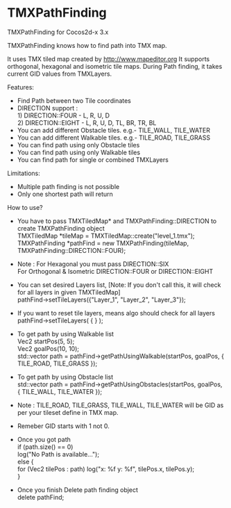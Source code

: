 # TMXPathFinding
TMXPathFinding for Cocos2d-x 3.x

TMXPathFinding knows how to find path into TMX map.

It uses TMX tiled map created by http://www.mapeditor.org
It supports orthogonal, hexagonal and isometric tile maps.
During Path finding, it takes current GID values from TMXLayers.
 
Features:
 - Find Path between two Tile coordinates
 - DIRECTION support :<br />
		1) DIRECTION::FOUR  - L, R, U, D<br />
		2) DIRECTION::EIGHT - L, R, U, D, TL, BR, TR, BL
 - You can add different Obstacle tiles.		e.g.- TILE_WALL, TILE_WATER
 - You can add different Walkable tiles.		e.g.- TILE_ROAD, TILE_GRASS
 - You can find path using only Obstacle tiles
 - You can find path using only Walkable tiles
 - You can find path for single or combined TMXLayers
 
Limitations:
 - Multiple path finding is not possible
 - Only one shortest path will return
 
How to use?
 - You have to pass TMXTiledMap* and TMXPathFinding::DIRECTION to create TMXPathFinding object<br />
		TMXTiledMap *tileMap = TMXTiledMap::create("level_1.tmx"); <br /> 
		TMXPathFinding *pathFind = new TMXPathFinding(tileMap, TMXPathFinding::DIRECTION::FOUR);
 - Note : For Hexagonal you must pass DIRECTION::SIX<br />
			For Orthogonal & Isometric DIRECTION::FOUR or DIRECTION::EIGHT
 
 - You can set desired Layers list, [Note: If you don't call this, it will check for all layers in given TMXTiledMap]<br />
		pathFind->setTileLayers({"Layer_1", "Layer_2", "Layer_3"});
 - If you want to reset tile layers, means algo should check for all layers<br />
		pathFind->setTileLayers( { } );
 
 - To get path by using Walkable list<br />
		Vec2 startPos(5, 5);<br />
		Vec2 goalPos(10, 10);<br />
		std::vector<Vec2> path = pathFind->getPathUsingWalkable(startPos, goalPos, { TILE_ROAD, TILE_GRASS });
 
 - To get path by using Obstacle list<br />
		std::vector<Vec2> path = pathFind->getPathUsingObstacles(startPos, goalPos, { TILE_WALL, TILE_WATER });
 
 - Note : TILE_ROAD, TILE_GRASS, TILE_WALL, TILE_WATER will be GID as per your tileset define in TMX map.<br />
 - Remeber GID starts with 1 not 0.<br />
 
 - Once you got path  
 if (path.size() == 0)  
		log("No Path is available...");  
 else {  
		for (Vec2 tilePos : path) 
			log("x: %f  y: %f", tilePos.x, tilePos.y);  
 }  
 
 - Once you finish Delete path finding object  
		delete pathFind;
 
